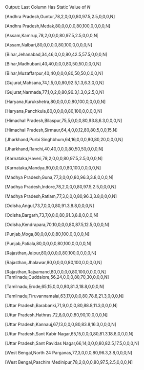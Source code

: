 Output:
Last Column Has Static Value of *N*

[Andhra Pradesh,Guntur,78,2,0,0,0,80,97.5,2.5,0,0,0,N]

[Andhra Pradesh,Medak,80,0,0,0,0,80,100,0,0,0,0,N]

[Assam,Kamrup,78,2,0,0,0,80,97.5,2.5,0,0,0,N]

[Assam,Nalbari,80,0,0,0,0,80,100,0,0,0,0,N]

[Bihar,Jehanabad,34,46,0,0,0,80,42.5,57.5,0,0,0,N]

[Bihar,Madhubani,40,40,0,0,0,80,50,50,0,0,0,N]

[Bihar,Muzaffarpur,40,40,0,0,0,80,50,50,0,0,0,N]

[Gujurat,Mahsana,74,1,5,0,0,80,92.5,1.3,6.3,0,0,N]

[Gujurat,Narmada,77,1,0,2,0,80,96.3,1.3,0,2.5,0,N]

[Haryana,Kurukshetra,80,0,0,0,0,80,100,0,0,0,0,N]

[Haryana,Panchkula,80,0,0,0,0,80,100,0,0,0,0,N]

[Himachal Pradesh,Bilaspur,75,5,0,0,0,80,93.8,6.3,0,0,0,N]

[Himachal Pradesh,Sirmaur,64,4,0,0,12,80,80,5,0,0,15,N]

[Jharkhand,Purbi Singhbhum,64,16,0,0,0,80,80,20,0,0,0,N]

[Jharkhand,Ranchi,40,40,0,0,0,80,50,50,0,0,0,N]

[Karnataka,Haveri,78,2,0,0,0,80,97.5,2.5,0,0,0,N]

[Karnataka,Mandya,80,0,0,0,0,80,100,0,0,0,0,N]

[Madhya Pradesh,Guna,77,3,0,0,0,80,96.3,3.8,0,0,0,N]

[Madhya Pradesh,Indore,78,2,0,0,0,80,97.5,2.5,0,0,0,N]

[Madhya Pradesh,Ratlam,77,3,0,0,0,80,96.3,3.8,0,0,0,N]

[Odisha,Angul,73,7,0,0,0,80,91.3,8.8,0,0,0,N]

[Odisha,Bargarh,73,7,0,0,0,80,91.3,8.8,0,0,0,N]

[Odisha,Kendrapara,70,10,0,0,0,80,87.5,12.5,0,0,0,N]

[Punjab,Moga,80,0,0,0,0,80,100,0,0,0,0,N]

[Punjab,Patiala,80,0,0,0,0,80,100,0,0,0,0,N]

[Rajasthan,Jaipur,80,0,0,0,0,80,100,0,0,0,0,N]

[Rajasthan,Jhalawar,80,0,0,0,0,80,100,0,0,0,0,N]

[Rajasthan,Rajsamand,80,0,0,0,0,80,100,0,0,0,0,N]
[Tamilnadu,Cuddalore,56,24,0,0,0,80,70,30,0,0,0,N]

[Tamilnadu,Erode,65,15,0,0,0,80,81.3,18.8,0,0,0,N]

[Tamilnadu,Tiruvannamalai,63,17,0,0,0,80,78.8,21.3,0,0,0,N]

[Uttar Pradesh,Barabanki,71,9,0,0,0,80,88.8,11.3,0,0,0,N]

[Uttar Pradesh,Hathras,72,8,0,0,0,80,90,10,0,0,0,N]

[Uttar Pradesh,Kannauj,67,13,0,0,0,80,83.8,16.3,0,0,0,N]

[Uttar Pradesh,Sant Kabir Nagar,65,15,0,0,0,80,81.3,18.8,0,0,0,N]

[Uttar Pradesh,Sant Ravidas Nagar,66,14,0,0,0,80,82.5,17.5,0,0,0,N]

[West Bengal,North 24 Parganas,77,3,0,0,0,80,96.3,3.8,0,0,0,N]

[West Bengal,Paschim Medinipur,78,2,0,0,0,80,97.5,2.5,0,0,0,N]
